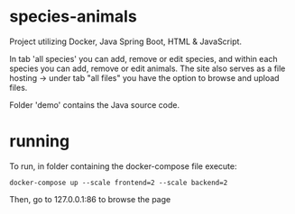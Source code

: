 # species-animals
Project utilizing Docker, Java Spring Boot, HTML &amp; JavaScript.

In tab 'all species' you can add, remove or edit species, and within each species you can add, remove or edit animals. The site also serves as a file hosting -> under tab "all files" you have the option to browse and upload files.

Folder 'demo' contains the Java source code.

# running 
To run, in folder containing the docker-compose file execute:
```
docker-compose up --scale frontend=2 --scale backend=2
```
Then, go to 127.0.0.1:86 to browse the page
